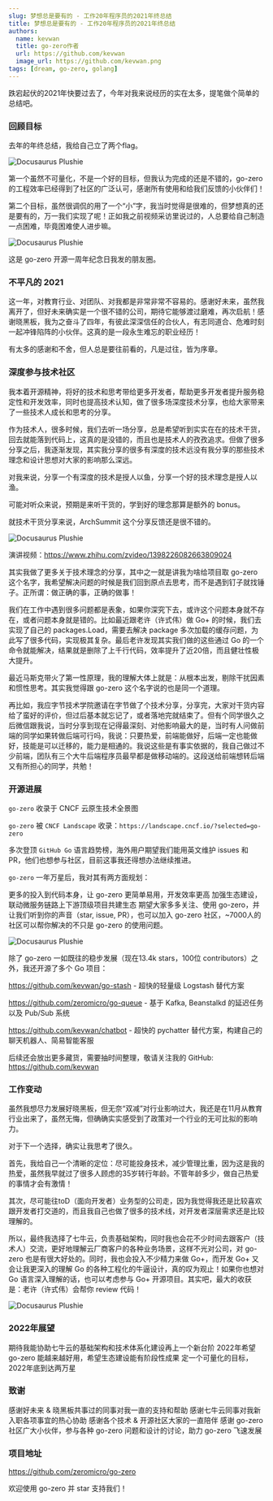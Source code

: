 ```yaml
---
slug: 梦想总是要有的 - 工作20年程序员的2021年终总结
title: 梦想总是要有的 - 工作20年程序员的2021年终总结
authors:
  name: kevwan
  title: go-zero作者
  url: https://github.com/kevwan
  image_url: https://github.com/kevwan.png
tags: [dream, go-zero, golang]
---
```


跌宕起伏的2021年快要过去了，今年对我来说经历的实在太多，提笔做个简单的总结吧。

### 回顾目标

去年的年终总结，我给自己立了两个flag。

![Docusaurus Plushie](./img/flag.jpeg)

第一个虽然不可量化，不是一个好的目标，但我认为完成的还是不错的，go-zero 的工程效率已经得到了社区的广泛认可，感谢所有使用和给我们反馈的小伙伴们！

第二个目标，虽然很调侃的用了一个“小”字，我当时觉得是很难的，但梦想真的还是要有的，万一我们实现了呢！正如我之前视频采访里说过的，人总要给自己制造一点困难，毕竟困难使人进步嘛。

![Docusaurus Plushie](./img/wechat.jpeg)

这是 go-zero 开源一周年纪念日我发的朋友圈。

### 不平凡的 2021

这一年，对教育行业、对团队、对我都是非常非常不容易的。感谢好未来，虽然我离开了，但好未来确实是一个很不错的公司，期待它能够渡过磨难，再次启航！感谢晓黑板，我为之奋斗了四年，有彼此深深信任的合伙人，有志同道合、危难时刻一起冲锋陷阵的小伙伴。这真的是一段永生难忘的职业经历！

有太多的感谢和不舍，但人总是要往前看的，凡是过往，皆为序章。

### 深度参与技术社区

我本着开源精神，将好的技术和思考带给更多开发者，帮助更多开发者提升服务稳定性和开发效率，同时也提高技术认知，做了很多场深度技术分享，也给大家带来了一些技术人成长和思考的分享。

作为技术人，很多时候，我们去听一场分享，总是希望听到实实在在的技术干货，回去就能落到代码上，这真的是没错的，而且也是技术人的孜孜追求。但做了很多分享之后，我逐渐发现，其实我分享的很多有深度的技术远没有我分享的那些技术理念和设计思想对大家的影响那么深远。

对我来说，分享一个有深度的技术是授人以鱼，分享一个好的技术理念是授人以渔。

可能对听众来说，预期是来听干货的，学到好的理念那算是额外的 bonus。

就技术干货分享来说，ArchSummit 这个分享反馈还是很不错的。

![Docusaurus Plushie](./img/star.jpeg)

演讲视频：https://www.zhihu.com/zvideo/1398226082663809024

其实我做了更多关于技术理念的分享，其中之一就是讲我为啥给项目取 go-zero 这个名字，我希望解决问题的时候是我们回到原点去思考，而不是遇到钉子就找锤子。正所谓：做正确的事，正确的做事！

我们在工作中遇到很多问题都是表象，如果你深究下去，或许这个问题本身就不存在，或者问题本身就是错的。比如最近跟老许（许式伟）做 Go+ 的时候，我们去实现了自己的 packages.Load，需要去解决 package 多次加载的缓存问题，为此写了很多代码，实现极其复杂。最后老许发现其实我们做的这些通过 Go 的一个命令就能解决，结果就是删除了上千行代码，效率提升了近20倍，而且健壮性极大提升。

最近马斯克带火了第一性原理，我的理解大体上就是：从根本出发，剔除干扰因素和惯性思考。其实我觉得跟 go-zero 这个名字说的也是同一个道理。

再比如，我应字节技术学院邀请在字节做了个技术分享，分享完，大家对干货内容给了蛮好的评价，但过后基本就忘记了，或者落地完就结束了。但有个同学很久之后微信跟我说，当时分享到现在记得最深刻、对他影响最大的是，当时有人问做前端的同学如果转做后端可行吗，我说：只要热爱，前端能做好，后端一定也能做好，技能是可以迁移的，能力是相通的。我说这些是有事实依据的，我自己做过不少前端，团队有三个大牛后端程序员最早都是做移动端的。这段送给前端想转后端又有所担心的同学，共勉！

### 开源进展

`go-zero` 收录于 CNCF 云原生技术全景图

`go-zero` 被 `CNCF Landscape` 收录：`https://landscape.cncf.io/?selected=go-zero`

多次登顶 `GitHub Go` 语言趋势榜，海外用户期望我们能用英文维护 issues 和 PR，他们也想参与社区，目前这事我还得想办法继续推进。

`go-zero` 一年万星后，我对其有两方面规划：

更多的投入到代码本身，让 go-zero 更简单易用，开发效率更高
加强生态建设，联动微服务链路上下游顶级项目共建生态
期望大家多多关注、使用 go-zero，并让我们听到你的声音（star, issue, PR），也可以加入 go-zero 社区，~7000人的社区可以帮你解决的不只是 go-zero 的使用问题。

![Docusaurus Plushie](./img/quxian.jpeg)

除了 go-zero 一如既往的稳步发展（现在13.4k stars，100位 contributors）之外，我还开源了多个 Go 项目：

https://github.com/kevwan/go-stash - 超快的轻量级 Logstash 替代方案

https://github.com/zeromicro/go-queue - 基于 Kafka, Beanstalkd 的延迟任务以及 Pub/Sub 系统

https://github.com/kevwan/chatbot - 超快的 pychatter 替代方案，构建自己的聊天机器人、简易智能客服

后续还会放出更多藏货，需要抽时间整理，敬请关注我的 GitHub: https://github.com/kevwan

### 工作变动

虽然我想尽力发展好晓黑板，但无奈“双减”对行业影响过大，我还是在11月从教育行业出来了，虽然无悔，但确确实实感受到了政策对一个行业的无可比拟的影响力。

对于下一个选择，确实让我思考了很久。

首先，我给自己一个清晰的定位：尽可能投身技术，减少管理比重，因为这是我的热爱，虽然我早就过了很多人顾虑的35岁转行年龄。不管年龄多少，做自己热爱的事情才会有激情！

其次，尽可能往toD（面向开发者）业务型的公司走，因为我觉得我还是比较喜欢跟开发者打交道的，而且我自己也做了很多的技术线，对开发者深层需求还是比较理解的。

所以，最终我选择了七牛云，负责基础架构，同时我也会花不少时间去跟客户（技术人）交流，更好地理解云厂商客户的各种业务场景，这样不光对公司，对 go-zero 也是有很大好处的。同时，我也会投入不少精力来做 Go+，而开发 Go+ 又会让我更深入的理解 Go 的各种工程化的牛逼设计，真的叹为观止！如果你也想对 Go 语言深入理解的话，也可以考虑参与 Go+ 开源项目。其实吧，最大的收获是：老许（许式伟）会帮你 review 代码！

![Docusaurus Plushie](./img/qiniu.jpeg)

### 2022年展望

期待我能协助七牛云的基础架构和技术体系化建设再上一个新台阶
2022年希望 go-zero 能越来越好用，希望生态建设能有阶段性成果
定一个可量化的目标，2022年底到达两万星

### 致谢

感谢好未来 & 晓黑板共事过的同事对我一直的支持和帮助
感谢七牛云同事对我新入职各项事宜的热心协助
感谢各个技术 & 开源社区大家的一直陪伴
感谢 go-zero 社区广大小伙伴，参与各种 go-zero 问题和设计的讨论，助力 go-zero 飞速发展

### 项目地址

https://github.com/zeromicro/go-zero

欢迎使用 go-zero 并 star 支持我们！
